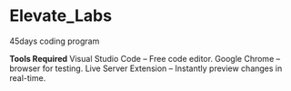 # Elevate_Labs
45days coding program


**Tools Required**
    Visual Studio Code – Free code editor.
    Google Chrome – browser for testing.
    Live Server Extension – Instantly preview changes in real-time.
